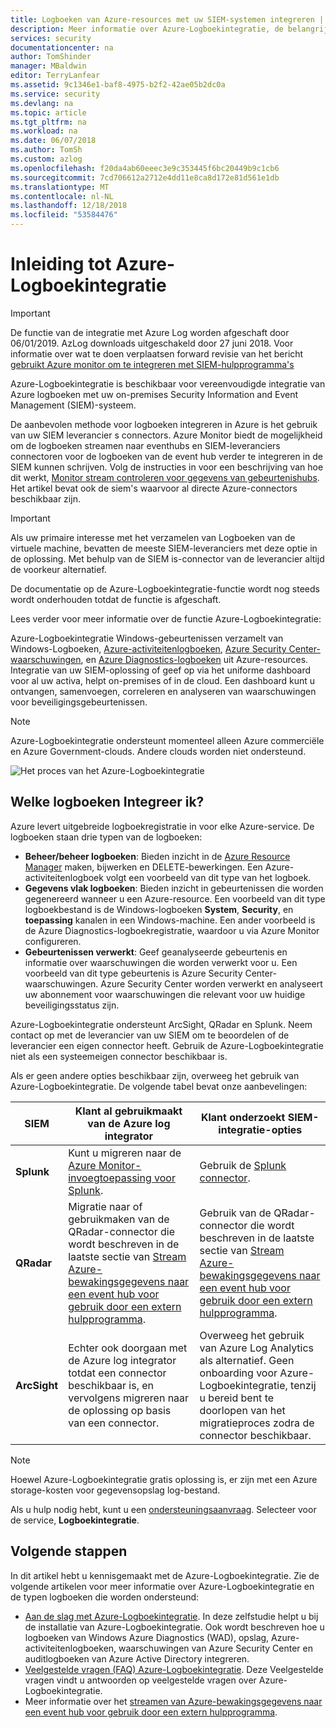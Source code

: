 ```yaml
---
title: Logboeken van Azure-resources met uw SIEM-systemen integreren | Microsoft Docs
description: Meer informatie over Azure-Logboekintegratie, de belangrijkste mogelijkheden en hoe het werkt.
services: security
documentationcenter: na
author: TomShinder
manager: MBaldwin
editor: TerryLanfear
ms.assetid: 9c1346e1-baf8-4975-b2f2-42ae05b2dc0a
ms.service: security
ms.devlang: na
ms.topic: article
ms.tgt_pltfrm: na
ms.workload: na
ms.date: 06/07/2018
ms.author: TomSh
ms.custom: azlog
ms.openlocfilehash: f20da4ab60eeec3e9c353445f6bc20449b9c1cb6
ms.sourcegitcommit: 7cd706612a2712e4dd11e8ca8d172e81d561e1db
ms.translationtype: MT
ms.contentlocale: nl-NL
ms.lasthandoff: 12/18/2018
ms.locfileid: "53584476"
---
```

# <a name="introduction-to-azure-log-integration"></a>Inleiding tot Azure-Logboekintegratie

>[!IMPORTANT]
> De functie van de integratie met Azure Log worden afgeschaft door 06/01/2019. AzLog downloads uitgeschakeld door 27 juni 2018. Voor informatie over wat te doen verplaatsen forward revisie van het bericht [gebruikt Azure monitor om te integreren met SIEM-hulpprogramma's](https://azure.microsoft.com/blog/use-azure-monitor-to-integrate-with-siem-tools/) 

Azure-Logboekintegratie is beschikbaar voor vereenvoudigde integratie van Azure logboeken met uw on-premises Security Information and Event Management (SIEM)-systeem.

 De aanbevolen methode voor logboeken integreren in Azure is het gebruik van uw SIEM leverancier s connectors. Azure Monitor biedt de mogelijkheid om de logboeken streamen naar eventhubs en SIEM-leveranciers connectoren voor de logboeken van de event hub verder te integreren in de SIEM kunnen schrijven.  Volg de instructies in voor een beschrijving van hoe dit werkt, [Monitor stream controleren voor gegevens van gebeurtenishubs](../azure-monitor/platform/stream-monitoring-data-event-hubs.md). Het artikel bevat ook de siem's waarvoor al directe Azure-connectors beschikbaar zijn.  

> [!IMPORTANT]
> Als uw primaire interesse met het verzamelen van Logboeken van de virtuele machine, bevatten de meeste SIEM-leveranciers met deze optie in de oplossing. Met behulp van de SIEM is-connector van de leverancier altijd de voorkeur alternatief.

De documentatie op de Azure-Logboekintegratie-functie wordt nog steeds wordt onderhouden totdat de functie is afgeschaft.

Lees verder voor meer informatie over de functie Azure-Logboekintegratie:

Azure-Logboekintegratie Windows-gebeurtenissen verzamelt van Windows-Logboeken, [Azure-activiteitenlogboeken](../azure-monitor/platform/activity-logs-overview.md), [Azure Security Center-waarschuwingen](../security-center/security-center-intro.md), en [Azure Diagnostics-logboeken](../azure-monitor/platform/diagnostic-logs-overview.md) uit Azure-resources. Integratie van uw SIEM-oplossing of geef op via het uniforme dashboard voor al uw activa, helpt on-premises of in de cloud. Een dashboard kunt u ontvangen, samenvoegen, correleren en analyseren van waarschuwingen voor beveiligingsgebeurtenissen.

> [!NOTE]
> Azure-Logboekintegratie ondersteunt momenteel alleen Azure commerciële en Azure Government-clouds. Andere clouds worden niet ondersteund.

![Het proces van het Azure-Logboekintegratie][1]

## <a name="what-logs-can-i-integrate"></a>Welke logboeken Integreer ik?

Azure levert uitgebreide logboekregistratie in voor elke Azure-service. De logboeken staan drie typen van de logboeken:

* **Beheer/beheer logboeken**: Bieden inzicht in de [Azure Resource Manager](../azure-resource-manager/resource-group-overview.md) maken, bijwerken en DELETE-bewerkingen. Een Azure-activiteitenlogboek volgt een voorbeeld van dit type van het logboek.
* **Gegevens vlak logboeken**: Bieden inzicht in gebeurtenissen die worden gegenereerd wanneer u een Azure-resource. Een voorbeeld van dit type logboekbestand is de Windows-logboeken **System**, **Security**, en **toepassing** kanalen in een Windows-machine. Een ander voorbeeld is de Azure Diagnostics-logboekregistratie, waardoor u via Azure Monitor configureren.
* **Gebeurtenissen verwerkt**: Geef geanalyseerde gebeurtenis en informatie over waarschuwingen die worden verwerkt voor u. Een voorbeeld van dit type gebeurtenis is Azure Security Center-waarschuwingen. Azure Security Center worden verwerkt en analyseert uw abonnement voor waarschuwingen die relevant voor uw huidige beveiligingsstatus zijn.

Azure-Logboekintegratie ondersteunt ArcSight, QRadar en Splunk. Neem contact op met de leverancier van uw SIEM om te beoordelen of de leverancier een eigen connector heeft. Gebruik de Azure-Logboekintegratie niet als een systeemeigen connector beschikbaar is.

Als er geen andere opties beschikbaar zijn, overweeg het gebruik van Azure-Logboekintegratie. De volgende tabel bevat onze aanbevelingen:

|SIEM | Klant al gebruikmaakt van de Azure log integrator | Klant onderzoekt SIEM-integratie-opties|
|---------|--------------------------|-------------------------------------------|
|**Splunk** | Kunt u migreren naar de [Azure Monitor-invoegtoepassing voor Splunk](https://splunkbase.splunk.com/app/3534/). | Gebruik de [Splunk connector](https://splunkbase.splunk.com/app/3534/). |
|**QRadar** | Migratie naar of gebruikmaken van de QRadar-connector die wordt beschreven in de laatste sectie van [Stream Azure-bewakingsgegevens naar een event hub voor gebruik door een extern hulpprogramma](../azure-monitor/platform/stream-monitoring-data-event-hubs.md). | Gebruik van de QRadar-connector die wordt beschreven in de laatste sectie van [Stream Azure-bewakingsgegevens naar een event hub voor gebruik door een extern hulpprogramma](../azure-monitor/platform/stream-monitoring-data-event-hubs.md). |
|**ArcSight** | Echter ook doorgaan met de Azure log integrator totdat een connector beschikbaar is, en vervolgens migreren naar de oplossing op basis van een connector.  | Overweeg het gebruik van Azure Log Analytics als alternatief. Geen onboarding voor Azure-Logboekintegratie, tenzij u bereid bent te doorlopen van het migratieproces zodra de connector beschikbaar. |

> [!NOTE]
> Hoewel Azure-Logboekintegratie gratis oplossing is, er zijn met een Azure storage-kosten voor gegevensopslag log-bestand.

Als u hulp nodig hebt, kunt u een [ondersteuningsaanvraag](../azure-supportability/how-to-create-azure-support-request.md). Selecteer voor de service, **Logboekintegratie**.

## <a name="next-steps"></a>Volgende stappen

In dit artikel hebt u kennisgemaakt met de Azure-Logboekintegratie. Zie de volgende artikelen voor meer informatie over Azure-Logboekintegratie en de typen logboeken die worden ondersteund:

* [Aan de slag met Azure-Logboekintegratie](security-azure-log-integration-get-started.md). In deze zelfstudie helpt u bij de installatie van Azure-Logboekintegratie. Ook wordt beschreven hoe u logboeken van Windows Azure Diagnostics (WAD), opslag, Azure-activiteitenlogboeken, waarschuwingen van Azure Security Center en auditlogboeken van Azure Active Directory integreren.
* [Veelgestelde vragen (FAQ) Azure-Logboekintegratie](security-azure-log-integration-faq.md). Deze Veelgestelde vragen vindt u antwoorden op veelgestelde vragen over Azure-Logboekintegratie.
* Meer informatie over het [streamen van Azure-bewakingsgegevens naar een event hub voor gebruik door een extern hulpprogramma](../azure-monitor/platform/stream-monitoring-data-event-hubs.md).

<!--Image references-->
[1]: ./media/security-azure-log-integration-overview/azure-log-integration.png
